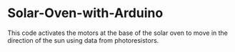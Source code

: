 # Solar-Oven-with-Arduino
This code activates the motors at the base of the solar oven to move in the direction of the sun using data from photoresistors. 
